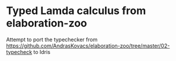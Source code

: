 # Typed Lamda calculus from elaboration-zoo 

Attempt to port the typechecker from https://github.com/AndrasKovacs/elaboration-zoo/tree/master/02-typecheck to Idris
